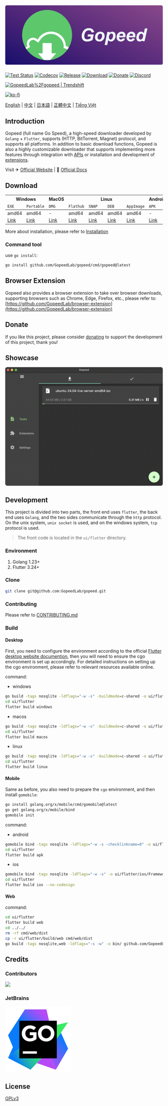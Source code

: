 # [![](_docs/img/banner.png)](https://gopeed.com)

[![Test Status](https://github.com/GopeedLab/gopeed/workflows/test/badge.svg)](https://github.com/GopeedLab/gopeed/actions?query=workflow%3Atest)
[![Codecov](https://codecov.io/gh/GopeedLab/gopeed/branch/main/graph/badge.svg)](https://codecov.io/gh/GopeedLab/gopeed)
[![Release](https://img.shields.io/github/release/GopeedLab/gopeed.svg)](https://github.com/GopeedLab/gopeed/releases)
[![Download](https://img.shields.io/github/downloads/GopeedLab/gopeed/total.svg)](https://github.com/GopeedLab/gopeed/releases)
[![Donate](https://img.shields.io/badge/%24-donate-ff69b4.svg)](https://docs.gopeed.com/donate.html)
[![Discord](https://img.shields.io/discord/1037992631881449472?label=Discord&logo=discord&style=social)](https://discord.gg/ZUJqJrwCGB)

<a href="https://trendshift.io/repositories/7953" target="_blank"><img src="https://trendshift.io/api/badge/repositories/7953" alt="GopeedLab%2Fgopeed | Trendshift" style="width: 250px; height: 55px;" width="250" height="55"/></a>

[![ko-fi](https://ko-fi.com/img/githubbutton_sm.svg)](https://ko-fi.com/R6R6IJGN6)

[English](/README.md) | [中文](/README_zh-CN.md) | [日本語](/README_ja-JP.md) | [正體中文](/README_zh-TW.md) | [Tiếng Việt](/README_vi-VN.md)

## Introduction

Gopeed (full name Go Speed), a high-speed downloader developed by `Golang` + `Flutter`, supports (HTTP, BitTorrent, Magnet) protocol, and supports all platforms. In addition to basic download functions, Gopeed is also a highly customizable downloader that supports implementing more features through integration with [APIs](https://docs.gopeed.com/dev-api.html) or installation and development of [extensions](https://docs.gopeed.com/dev-extension.html).

Visit ✈ [Official Website](https://gopeed.com) | 📖 [Official Docs](https://docs.gopeed.com)

## Download

<table>
  <thead>
    <tr>
      <th colspan="2">Windows</th>
      <th>MacOS</th>
      <th colspan="4">Linux</th>
      <th>Android</th>
      <th>iOS</th>
      <th>Docker</th>
      <th colspan="2">Qnap</th>
      <th colspan="8">Web</th>
    </tr>
    <tr>
      <td><code>EXE</code></td>
      <td><code>Portable</code></td>
      <td><code>DMG</code></td>
      <td><code>Flathub</code></td>
      <td><code>SNAP</code></td>
      <td><code>DEB</code></td>
      <td><code>AppImage</code></td>
      <td><code>APK</code></td>
      <td><code>IPA</code></td>
      <td>-</td>
      <td colspan="2"><code>QPKG</code></td>
      <td colspan="3"><code>Windows</code></td>
      <td colspan="2"><code>MacOS</code></td>
      <td colspan="3"><code>Linux</code></td>
    </tr>
  </thead>
  <tbody>
    <tr>
      <td>amd64</td>
      <td>amd64</td>
      <td>-</td>
      <td>amd64</td>
      <td>amd64</td>
      <td>amd64</td>
      <td>amd64</td>
      <td>-</td>
      <td>-</td>
      <td>-</td>
      <td>amd64</td>
      <td>arm64</td>
      <td>amd64</td>
      <td>amd64</td>
      <td>386</td>
      <td>amd64</td>
      <td>amd64</td>
      <td>amd64</td>
      <td>amd64</td>
      <td>386</td>
    </tr>
    <tr>
      <td><a href="https://gopeed.com/api/download?tpl=Gopeed-$version-windows-amd64.zip">Link</a></td>
      <td><a href="https://gopeed.com/api/download?tpl=Gopeed-$version-windows-amd64-portable.zip">Link</a></td>
      <td><a href="https://gopeed.com/api/download?tpl=Gopeed-$version-macos.dmg">Link</a></td>
      <td><a href="https://flathub.org/apps/com.gopeed.Gopeed">Link</a></td>
      <td><a href="https://snapcraft.io/gopeed">Link</a></td>
      <td><a href="https://gopeed.com/api/download?tpl=Gopeed-$version-linux-amd64.deb">Link</a></td>
      <td><a href="https://gopeed.com/api/download?tpl=Gopeed-$version-linux-x86_64.AppImage">Link</a></td>
      <td><a href="https://gopeed.com/api/download?tpl=Gopeed-$version-android.apk">Link</a></td>
      <td><a href="https://gopeed.com/api/download?tpl=Gopeed-$version-ios.ipa">Link</a></td>
      <td><a href="https://hub.docker.com/r/liwei2633/gopeed">Link</a></td>
      <td><a href="https://gopeed.com/api/download?tpl=gopeed-$version-qnap-amd64.qpkg">Link</a></td>
      <td><a href="https://gopeed.com/api/download?tpl=gopeed-$version-qnap-arm64.qpkg">Link</a></td>
      <td><a href="https://gopeed.com/api/download?tpl=gopeed-web-$version-windows-amd64.zip">Link</a></td>
      <td><a href="https://gopeed.com/api/download?tpl=gopeed-web-$version-windows-arm64.zip">Link</a></td>
      <td><a href="https://gopeed.com/api/download?tpl=gopeed-web-$version-windows-386.zip">Link</a></td>
      <td><a href="https://gopeed.com/api/download?tpl=gopeed-web-$version-macos-amd64.zip">Link</a></td>
      <td><a href="https://gopeed.com/api/download?tpl=gopeed-web-$version-macos-arm64.zip">Link</a></td>
      <td><a href="https://gopeed.com/api/download?tpl=gopeed-web-$version-linux-amd64.zip">Link</a></td>
      <td><a href="https://gopeed.com/api/download?tpl=gopeed-web-$version-linux-arm64.zip">Link</a></td>
      <td><a href="https://gopeed.com/api/download?tpl=gopeed-web-$version-linux-386.zip">Link</a></td>
    </tr>
  </tbody>
</table>

More about installation, please refer to [Installation](https://docs.gopeed.com/install.html)

### Command tool

use `go install`:

```bash
go install github.com/GopeedLab/gopeed/cmd/gopeed@latest
```

## Browser Extension

Gopeed also provides a browser extension to take over browser downloads, supporting browsers such as Chrome, Edge, Firefox, etc., please refer to: [https://github.com/GopeedLab/browser-extension](https://github.com/GopeedLab/browser-extension)

## Donate

If you like this project, please consider [donating](https://docs.gopeed.com/donate.html) to support the development of this project, thank you!

## Showcase

![](_docs/img/ui-demo.png)

## Development

This project is divided into two parts, the front end uses `flutter`, the back end uses `Golang`, and the two sides communicate through the `http` protocol. On the unix system, `unix socket` is used, and on the windows system, `tcp` protocol is used.

> The front code is located in the `ui/flutter` directory.

### Environment

1. Golang 1.23+
2. Flutter 3.24+

### Clone

```bash
git clone git@github.com:GopeedLab/gopeed.git
```

### Contributing

Please refer to [CONTRIBUTING.md](/CONTRIBUTING.md)

### Build

#### Desktop

First, you need to configure the environment according to the official [Flutter desktop website documention](https://docs.flutter.dev/development/platform-integration/desktop), then you will need to ensure the cgo environment is set up accordingly. For detailed instructions on setting up the cgo environment, please refer to relevant resources available online.

command:

- windows

```bash
go build -tags nosqlite -ldflags="-w -s" -buildmode=c-shared -o ui/flutter/windows/libgopeed.dll github.com/GopeedLab/gopeed/bind/desktop
cd ui/flutter
flutter build windows
```

- macos

```bash
go build -tags nosqlite -ldflags="-w -s" -buildmode=c-shared -o ui/flutter/macos/Frameworks/libgopeed.dylib github.com/GopeedLab/gopeed/bind/desktop
cd ui/flutter
flutter build macos
```

- linux

```bash
go build -tags nosqlite -ldflags="-w -s" -buildmode=c-shared -o ui/flutter/linux/bundle/lib/libgopeed.so github.com/GopeedLab/gopeed/bind/desktop
cd ui/flutter
flutter build linux
```

#### Mobile

Same as before, you also need to prepare the `cgo` environment, and then install `gomobile`:

```bash
go install golang.org/x/mobile/cmd/gomobile@latest
go get golang.org/x/mobile/bind
gomobile init
```

command:

- android

```bash
gomobile bind -tags nosqlite -ldflags="-w -s -checklinkname=0" -o ui/flutter/android/app/libs/libgopeed.aar -target=android -androidapi 21 -javapkg="com.gopeed" github.com/GopeedLab/gopeed/bind/mobile
cd ui/flutter
flutter build apk
```

- ios

```bash
gomobile bind -tags nosqlite -ldflags="-w -s" -o ui/flutter/ios/Frameworks/Libgopeed.xcframework -target=ios github.com/GopeedLab/gopeed/bind/mobile
cd ui/flutter
flutter build ios --no-codesign
```

#### Web

command:

```bash
cd ui/flutter
flutter build web
cd ../../
rm -rf cmd/web/dist
cp -r ui/flutter/build/web cmd/web/dist
go build -tags nosqlite,web -ldflags="-s -w" -o bin/ github.com/GopeedLab/gopeed/cmd/web
```

## Credits

### Contributors

<a href="https://github.com/GopeedLab/gopeed/graphs/contributors">
  <img src="https://contrib.rocks/image?repo=GopeedLab/gopeed" />
</a>

### JetBrains

[![goland](_docs/img/goland.svg)](https://www.jetbrains.com/?from=gopeed)

## License

[GPLv3](LICENSE)
